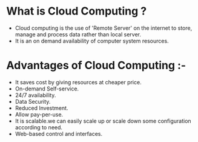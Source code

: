 # **What is Cloud Computing ?**

* Cloud computing is the use of 'Remote Server' on the internet to store, manage and process data rather than local server.
* It is an on demand availability of computer system resources.

# **Advantages of Cloud Computing :-**

* It saves cost by giving resources at cheaper price.
* On-demand Self-service.
* 24/7 availability.
* Data Security.
* Reduced Investment.
* Allow pay-per-use.
* It is scalable.we can easily scale up or scale down some configuration according to need.
* Web-based control and interfaces.
